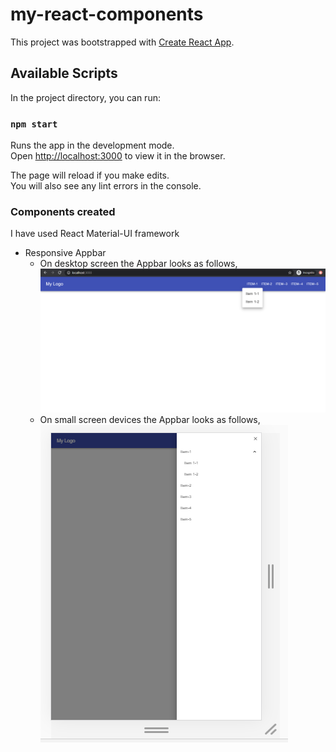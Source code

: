 # my-react-components
This project was bootstrapped with [Create React App](https://github.com/facebook/create-react-app).

## Available Scripts

In the project directory, you can run:

### `npm start`

Runs the app in the development mode.<br />
Open [http://localhost:3000](http://localhost:3000) to view it in the browser.

The page will reload if you make edits.<br />
You will also see any lint errors in the console.

### Components created
I have used React Material-UI framework
- Responsive Appbar
  - On desktop screen the Appbar looks as follows,
    ![Desktop Header](images/desktop_header.PNG)
  - On small screen devices the Appbar looks as follows,
    ![Small Screen Header](images/small_screen_header.PNG)
